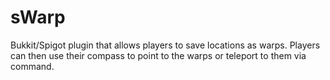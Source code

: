 # sWarp
Bukkit/Spigot plugin that allows players to save locations as warps. Players can then use their compass to point to the warps or teleport to them via command.